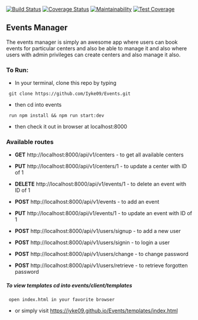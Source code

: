 [![Build Status](https://travis-ci.org/Iyke09/Events.svg?branch=develop)](https://travis-ci.org/Iyke09/Events)
[![Coverage Status](https://coveralls.io/repos/github/Iyke09/Events/badge.svg?branch=develop)](https://coveralls.io/github/Iyke09/Events?branch=develop)
[![Maintainability](https://api.codeclimate.com/v1/badges/671fedc63e899c47bd52/maintainability)](https://codeclimate.com/github/Iyke09/Events/maintainability)
[![Test Coverage](https://api.codeclimate.com/v1/badges/671fedc63e899c47bd52/test_coverage)](https://codeclimate.com/github/Iyke09/Events/test_coverage)

## Events Manager
The events manager is simply an awesome app where users can book events for particular centers and also be able to manage it and also where users with admin privileges can create centers and also manage it also.

### To Run:

- In your terminal, clone this repo by typing
```
 git clone https://github.com/Iyke09/Events.git
```
- then cd into events

```
 run npm install && npm run start:dev
```
- then check it out in browser at localhost:8000

### Available routes

- **GET** http://localhost:8000/api/v1/centers - to get all available centers

- **PUT** http://localhost:8000/api/v1/centers/1 - to update a center with ID of 1

- **DELETE** http://localhost:8000/api/v1/events/1 - to delete an event with ID of 1

- **POST** http://localhost:8000/api/v1/events - to add an event

- **PUT** http://localhost:8000/api/v1/events/1 - to update an event with ID of 1

- **POST** http://localhost:8000/api/v1/users/signup - to add a new user 

- **POST** http://localhost:8000/api/v1/users/signin - to login a user 

- **POST** http://localhost:8000/api/v1/users/change - to change password

- **POST** http://localhost:8000/api/v1/users/retrieve - to retrieve forgotten password 


##### To view templates cd into events/client/templates

```
 open index.html in your favorite browser
```
- or simply visit https://iyke09.github.io/Events/templates/index.html
